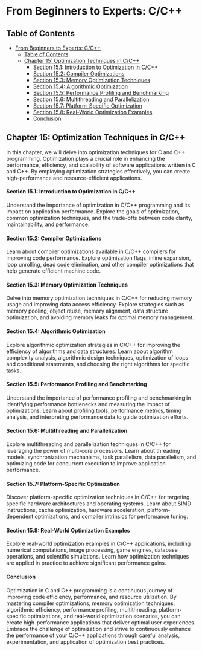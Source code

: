 # From Beginners to Experts: C/C++
## Table of Contents
- [From Beginners to Experts: C/C++](#from-beginners-to-experts-cc)
  - [Table of Contents](#table-of-contents)
  - [Chapter 15: Optimization Techniques in C/C++](#chapter-15-optimization-techniques-in-cc)
      - [Section 15.1: Introduction to Optimization in C/C++](#section-151-introduction-to-optimization-in-cc)
      - [Section 15.2: Compiler Optimizations](#section-152-compiler-optimizations)
      - [Section 15.3: Memory Optimization Techniques](#section-153-memory-optimization-techniques)
      - [Section 15.4: Algorithmic Optimization](#section-154-algorithmic-optimization)
      - [Section 15.5: Performance Profiling and Benchmarking](#section-155-performance-profiling-and-benchmarking)
      - [Section 15.6: Multithreading and Parallelization](#section-156-multithreading-and-parallelization)
      - [Section 15.7: Platform-Specific Optimization](#section-157-platform-specific-optimization)
      - [Section 15.8: Real-World Optimization Examples](#section-158-real-world-optimization-examples)
      - [Conclusion](#conclusion)

## Chapter 15: Optimization Techniques in C/C++

In this chapter, we will delve into optimization techniques for C and C++ programming. Optimization plays a crucial role in enhancing the performance, efficiency, and scalability of software applications written in C and C++. By employing optimization strategies effectively, you can create high-performance and resource-efficient applications.

#### Section 15.1: Introduction to Optimization in C/C++

Understand the importance of optimization in C/C++ programming and its impact on application performance. Explore the goals of optimization, common optimization techniques, and the trade-offs between code clarity, maintainability, and performance.

#### Section 15.2: Compiler Optimizations

Learn about compiler optimizations available in C/C++ compilers for improving code performance. Explore optimization flags, inline expansion, loop unrolling, dead code elimination, and other compiler optimizations that help generate efficient machine code.

#### Section 15.3: Memory Optimization Techniques

Delve into memory optimization techniques in C/C++ for reducing memory usage and improving data access efficiency. Explore strategies such as memory pooling, object reuse, memory alignment, data structure optimization, and avoiding memory leaks for optimal memory management.

#### Section 15.4: Algorithmic Optimization

Explore algorithmic optimization strategies in C/C++ for improving the efficiency of algorithms and data structures. Learn about algorithm complexity analysis, algorithmic design techniques, optimization of loops and conditional statements, and choosing the right algorithms for specific tasks.

#### Section 15.5: Performance Profiling and Benchmarking

Understand the importance of performance profiling and benchmarking in identifying performance bottlenecks and measuring the impact of optimizations. Learn about profiling tools, performance metrics, timing analysis, and interpreting performance data to guide optimization efforts.

#### Section 15.6: Multithreading and Parallelization

Explore multithreading and parallelization techniques in C/C++ for leveraging the power of multi-core processors. Learn about threading models, synchronization mechanisms, task parallelism, data parallelism, and optimizing code for concurrent execution to improve application performance.

#### Section 15.7: Platform-Specific Optimization

Discover platform-specific optimization techniques in C/C++ for targeting specific hardware architectures and operating systems. Learn about SIMD instructions, cache optimization, hardware acceleration, platform-dependent optimizations, and compiler intrinsics for performance tuning.

#### Section 15.8: Real-World Optimization Examples

Explore real-world optimization examples in C/C++ applications, including numerical computations, image processing, game engines, database operations, and scientific simulations. Learn how optimization techniques are applied in practice to achieve significant performance gains.

#### Conclusion

Optimization in C and C++ programming is a continuous journey of improving code efficiency, performance, and resource utilization. By mastering compiler optimizations, memory optimization techniques, algorithmic efficiency, performance profiling, multithreading, platform-specific optimizations, and real-world optimization scenarios, you can create high-performance applications that deliver optimal user experiences. Embrace the challenge of optimization and strive to continuously enhance the performance of your C/C++ applications through careful analysis, experimentation, and application of optimization best practices.